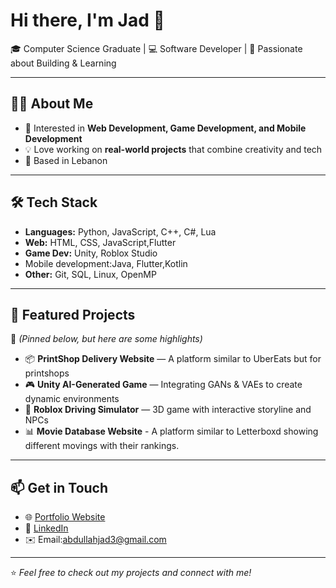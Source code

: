 # Hi there, I'm Jad 👋  

🎓 Computer Science Graduate | 💻 Software Developer | 🚀 Passionate about Building & Learning  

---

## 👨‍💻 About Me
- 🎯 Interested in **Web Development, Game Development, and Mobile Development**  
- 💡 Love working on **real-world projects** that combine creativity and tech  
- 📍 Based in Lebanon  

---

## 🛠️ Tech Stack
- **Languages:** Python, JavaScript, C++, C#, Lua  
- **Web:** HTML, CSS, JavaScript,Flutter 
- **Game Dev:** Unity, Roblox Studio  
- Mobile development:Java, Flutter,Kotlin
- **Other:** Git, SQL, Linux, OpenMP  

---

## 🚀 Featured Projects
🔗 *(Pinned below, but here are some highlights)*  

- 📦 **PrintShop Delivery Website** — A platform similar to UberEats but for printshops  
- 🎮 **Unity AI-Generated Game** — Integrating GANs & VAEs to create dynamic environments  
- 🚗 **Roblox Driving Simulator** — 3D game with interactive storyline and NPCs  
- 📊 **Movie Database Website** - A platform similar to Letterboxd showing different movings with their rankings.

---

## 📫 Get in Touch
- 🌐 [Portfolio Website](https://portfolio-website-ruddy-three-64.vercel.app/)
- 💼 [LinkedIn](https://www.linkedin.com/in/jadabdallah01)  
- ✉️ Email:abdullahjad3@gmail.com  

---

⭐️ *Feel free to check out my projects and connect with me!*  
